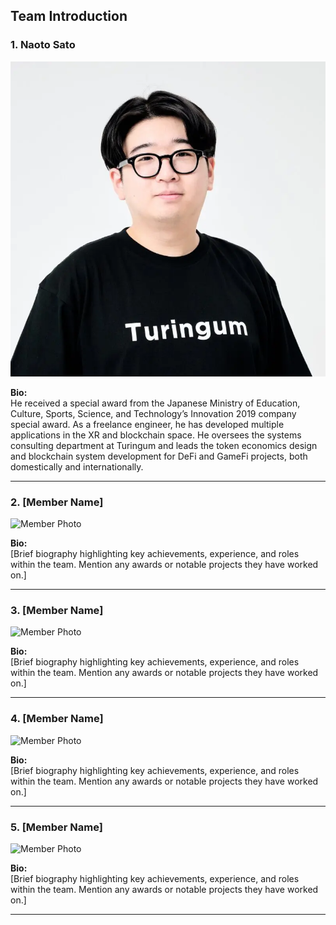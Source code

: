 ## Team Introduction

### 1. Naoto Sato

![alt text](image.png)

**Bio:**  
He received a special award from the Japanese Ministry of Education, Culture, Sports, Science, and Technology’s Innovation 2019 company special award. As a freelance engineer, he has developed multiple applications in the XR and blockchain space. He oversees the systems consulting department at Turingum and leads the token economics design and blockchain system development for DeFi and GameFi projects, both domestically and internationally.

---

### 2. [Member Name]

![Member Photo](path/to/photo.jpg)

**Bio:**  
[Brief biography highlighting key achievements, experience, and roles within the team. Mention any awards or notable projects they have worked on.]

---

### 3. [Member Name]

![Member Photo](path/to/photo.jpg)

**Bio:**  
[Brief biography highlighting key achievements, experience, and roles within the team. Mention any awards or notable projects they have worked on.]

---

### 4. [Member Name]

![Member Photo](path/to/photo.jpg)

**Bio:**  
[Brief biography highlighting key achievements, experience, and roles within the team. Mention any awards or notable projects they have worked on.]

---

### 5. [Member Name]

![Member Photo](path/to/photo.jpg)

**Bio:**  
[Brief biography highlighting key achievements, experience, and roles within the team. Mention any awards or notable projects they have worked on.]

---
